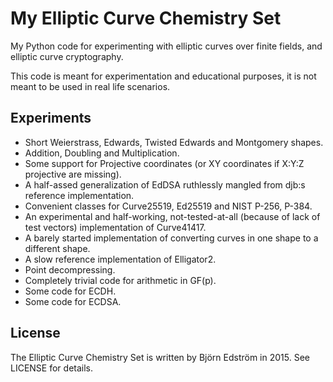 # My Elliptic Curve Chemistry Set

My Python code for experimenting with elliptic curves over finite fields, and elliptic curve cryptography.

This code is meant for experimentation and educational purposes, it is not meant to be used in real life scenarios.

## Experiments

- Short Weierstrass, Edwards, Twisted Edwards and Montgomery shapes.
- Addition, Doubling and Multiplication.
- Some support for Projective coordinates (or XY coordinates if X:Y:Z projective are missing).
- A half-assed generalization of EdDSA ruthlessly mangled from djb:s reference implementation.
- Convenient classes for Curve25519, Ed25519 and NIST P-256, P-384.
- An experimental and half-working, not-tested-at-all (because of lack of test vectors) implementation of Curve41417.
- A barely started implementation of converting curves in one shape to a different shape.
- A slow reference implementation of Elligator2.
- Point decompressing.
- Completely trivial code for arithmetic in GF(p).
- Some code for ECDH.
- Some code for ECDSA.

## License

The Elliptic Curve Chemistry Set is written by Björn Edström in 2015. See LICENSE for details.
